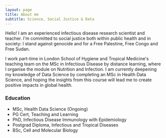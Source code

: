 ```yaml
---
layout: page
title: About me
subtitle: Science, Social Justice & Data
---
```


Hello!
I am an experienced infectious disease research scientist and teacher. I'm committed to social justice both within public health and in society: I stand against genocide and for a Free Palestine, Free Congo and Free Sudan. 

I work part-time in London School of Hygiene and Tropical Medicine's teaching team on the MSc in Infectious Disease by distance learning, where I organise the module on Nutrition and Infection. I am currently deepening my knowledge of Data Science by completing an MSc in Health Data Science, and hoping the insights from this course will lead me to create positive impacts in global health.  

### Education
- MSc, Health Data Science (Ongoing)
- PG Cert, Teaching and Learning 
- PhD, Infectious Disease Immunology with Epidemiology
- Postgrad Diploma, Infectious and Tropical Diseases
- BSc, Cell and Molecular Biology
